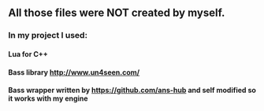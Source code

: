 ## All those files were NOT created by myself.  
### In my project I used:  
#### Lua for C++  
#### Bass library   http://www.un4seen.com/
#### Bass wrapper written by https://github.com/ans-hub and self modified so it works with my engine
